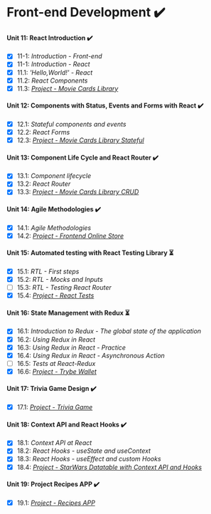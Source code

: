 # Front-end Development :heavy_check_mark:

#### Unit 11: React Introduction :heavy_check_mark:

- [x] 11-1: _Introduction - Front-end_
- [x] 11-1: _Introduction - React_
- [x] 11.1: _'Hello,World!' - React_
- [x] 11.2: _React Components_
- [x] 11.3: [_Project - Movie Cards Library_](https://github.com/tryber/sd-011-project-movie-cards-library/tree/SamuelSilvaMelo-movie-cards-library)

#### Unit 12: Components with Status, Events and Forms with React :heavy_check_mark:

- [x] 12.1: _Stateful components and events_
- [x] 12.2: _React Forms_
- [x] 12.3: [_Project - Movie Cards Library Stateful_](https://github.com/tryber/sd-011-project-movie-cards-library-stateful/tree/SamuelSilvaMelo-movie-cards-library-stateful)

#### Unit 13: Component Life Cycle and React Router :heavy_check_mark:

- [x] 13.1: _Component lifecycle_
- [x] 13.2: _React Router_
- [x] 13.3: [_Project - Movie Cards Library CRUD_](https://github.com/tryber/sd-011-project-movie-card-library-crud/tree/SamuelSilvaMelo-project-movie-card-library-crud)

#### Unit 14: Agile Methodologies :heavy_check_mark:

- [x] 14.1: _Agile Methodologies_
- [x] 14.2: [_Project - Frontend Online Store_](https://github.com/tryber/sd-011-project-frontend-online-store/tree/main-group-17)

#### Unit 15: Automated testing with React Testing Library :hourglass_flowing_sand:

- [X] 15.1: _RTL - First steps_
- [X] 15.2: _RTL - Mocks and Inputs_
- [ ] 15.3: _RTL - Testing React Router_
- [X] 15.4: [_Project - React Tests_](https://github.com/tryber/sd-011-project-react-testing-library/tree/SamuelSilvaMelo-react-testing)

#### Unit 16: State Management with Redux :hourglass_flowing_sand:

- [X] 16.1: _Introduction to Redux - The global state of the application_
- [X] 16.2: _Using Redux in React_
- [X] 16.3: _Using Redux in React - Practice_
- [X] 16.4: _Using Redux in React - Asynchronous Action_
- [ ] 16.5: _Tests at React-Redux_
- [X] 16.6: [_Project - Trybe Wallet_](https://github.com/tryber/sd-011-project-trybewallet/tree/SamuelSilvaMelo-trybewallet)

#### Unit 17: Trivia Game Design :heavy_check_mark:

- [X] 17.1: [_Project - Trivia Game_](https://github.com/tryber/sd-011-project-trivia-react-redux/tree/main-group-17)

#### Unit 18: Context API and React Hooks :heavy_check_mark:

- [X] 18.1: _Context API at React_
- [X] 18.2: _React Hooks - useState and useContext_
- [X] 18.3: _React Hooks - useEffect and custom Hooks_
- [X] 18.4: [_Project - StarWars Datatable with Context API and Hooks_](https://github.com/tryber/sd-011-project-starwars-planets-search/tree/SamuelSilvaMelo-project-starwars-planets-search)

#### Unit 19: Project Recipes APP :heavy_check_mark:

- [X] 19.1: [_Project - Recipes APP_](https://github.com/tryber/sd-011-project-recipes-app/tree/main-group-15)

